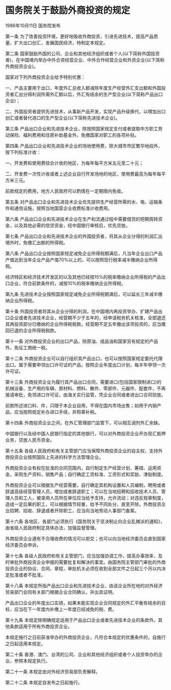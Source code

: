 # 国务院关于鼓励外商投资的规定

1986年10月11日 国务院发布　

第一条 为了改善投资环境，更好地吸收外商投资，引进先进技术，提高产品质量，扩大出口创汇，发展国民经济，特制定本规定。

第二条 国家鼓励外国的公司、企业和其他经济组织或者个人(以下简称外国投资者)，在中国境内举办中外合资经营企业、中外合作经营企业和外资企业(以下简称外商投资企业)。

国家对下列外商投资企业给予特别优惠：

一、产品主要用于出口，年度外汇总收入额减除年度生产经营外汇支出额和外国投资者汇出分得利润所需外汇额以后，外汇有结余的生产型企业(以下简称产品出口企业)；

二、外国投资者提供先进技术，从事新产品开发，实现产品升级换代，以增加出口创汇或者替代进口的生产型企业(以下简称先进技术企业)。

第三条 产品出口企业和先进技术企业，除按照国家规定支付或者提取中方职工劳动保险、福利费用和住房补助基金外，免缴国家对职工的各项补贴。

第四条 产品出口企业和先进技术企业的场地使用费，除大城市市区繁华地段外，按下列标准计收：

一、开发费和使用费综合计收的地区，为每年每平方米五元至二十元；

二、开发费一次性计收或者上述企业自行开发场地的地区，使用费最高为每年每平方米三元。

前款规定的费用，地方人民政府可以酌情在一定期限内免收。

第五条 对产品出口企业和先进技术企业优先提供生产经营所需的水、电、运输条件和通信设施，按照当地国营企业收费标准计收费用。

第六条 产品出口企业和先进技术企业在生产和流通过程中需要借贷的短期周转资金，以及其他必需的信贷资金，经中国银行审核后，优先贷放。

第七条 产品出口企业和先进技术企业的外国投资者，将其从企业分得的利润汇出境外时，免缴汇出额的所得税。

第八条 产品出口企业按照国家规定减免企业所得税期满后，凡当年企业出口产品产值达到当年企业产品产值70%以上的，可以按照现行税率减半缴纳企业所得税。

经济特区和经济技术开发区的以及其他已经按15%的税率缴纳企业所得税的产品出口企业，符合前款条件的，减按10%的税率缴纳企业所得税。

第九条 先进技术企业按照国家规定减免企业所得税期满后，可以延长三年减半缴纳企业所得税。

第十条 外国投资者将其从企业分得的利润，在中国境内再投资举办、扩建产品出口企业或者先进技术企业，经营期不少于五年的，经申请税务机关核准，全部退还其再投资部分已缴纳的企业所得税税款。经营期不足五年撤出该项投资的，应当缴回已退的企业所得税税款。

第十一条 对外商投资企业的出口产品，除原油、成品油和国家另有规定的产品外，免征工商统一税。

第十二条 外商投资企业可以自行组织其产品出口，也可以按照国家规定委托代理出口。属于需要申领出口许可证的产品，按照企业年度出口计划，每半年申领一次许可证。

第十三条 外商投资企业为履行其产品出口合同，需要进口(包括国家限制进口)的机械设备、生产用的车辆、原材料、燃料、散件、零部件、元器件、配套件，不再报请审批，免领进口许可证，由海关实行监管，凭企业合同或者进出口合同验放。

前款所述进口料、件，只限于本企业自用，不得在国内市场出售；如用于内销产品，应当按照规定补办进口手续，并照章补税。

第十四条 外商投资企业之间，在外汇管理部门监管下，可以相互调剂外汇余缺。

中国银行以及经中国人民银行指定的其他银行，可以对外商投资企业开办现汇抵押业务，贷放人民币资金。

第十五条 各级人民政府和有关主管部门应当保障外商投资企业的自主权，支持外商投资企业按照国际上先进的科学方法管理企业。

外商投资企业有权在批准的合同范围内，自行制定生产经营计划，筹措、运用资金，采购生产资料，销售产品；自行确定工资标准、工资形式和奖励、津贴制度。

外商投资企业可以根据生产经营需要，自行确定其机构设置和人员编制，聘用或者辞退高级经营管理人员，增加或者辞退职工；可以在当地招聘和招收技术人员、管理人员和工人，被录用人员所在单位应当给予支持，允许流动；对违反规章制度，造成一定后果的职工，可以根据情节轻重，给予不同处分，直至开除。外商投资企业招聘、招收、辞退或者开除职工，应当向当地劳动人事部门备案。

第十六条 各地区、各部门必须执行《国务院关于坚决制止向企业乱摊派的通知》，由省级人民政府制定具体办法，加强监督管理。

外商投资企业遇有不合理收费的情况可以拒交；也可以向当地经济委员会直到国家经济委员会申诉。

第十七条 各级人民政府和有关主管部门，应当加强协调工作，提高办事效率，及时审批外商投资企业申报的需要批复和解决的事宜。由国务院主管部门审批的外商投资企业的协议、合同、章程，审批机关必须在收到全部文件之日起三个月以内决定批准或者不批准。

第十八条 本规定所指产品出口企业和先进技术企业，由该企业所在地的对外经济贸易部门会同有关部门根据企业合同确认，并出具证明。

产品出口企业的年度出口实绩，如果未能实现企业合同规定的外汇平衡有结余的目标，应当在下一年度内补缴上一年度已经减免的税、费。

第十九条 本规定除明确规定适用于产品出口企业或者先进技术企业的条款外，其他条款适用于所有外商投资企业。

本规定施行之日前获准举办的外商投资企业，凡符合本规定的优惠条件的，自施行之日起适用本规定。

第二十条 香港、澳门、台湾的公司、企业和其他经济组织或者个人投资举办的企业，参照本规定执行。

第二十一条 本规定由对外经济贸易部负责解释。

第二十二条 本规定自发布之日起施行。
